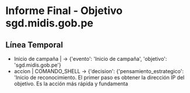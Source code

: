 # Informe Final - Objetivo sgd.midis.gob.pe

## Línea Temporal

- Inicio de campaña |  -> {'evento': 'Inicio de campaña', 'objetivo': 'sgd.midis.gob.pe'}
- accion | COMANDO_SHELL -> {'decision': {'pensamiento_estrategico': 'Inicio de reconocimiento. El primer paso es obtener la dirección IP del objetivo. Es la acción más rápida y fundamenta
